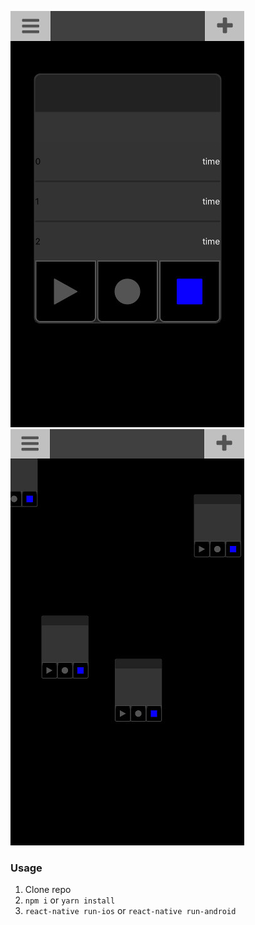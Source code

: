 ![One recorder centered in view](https://github.com/jong86/tuneprog/blob/master/docs/image1.jpg "One recorder centered in view")
![Mapped zoomed out showing multiple recorders](https://github.com/jong86/tuneprog/blob/master/docs/image2.jpg "Mapped zoomed out showing multiple recorders")

### Usage

1. Clone repo
2. `npm i` or `yarn install`
3. `react-native run-ios` or `react-native run-android`
